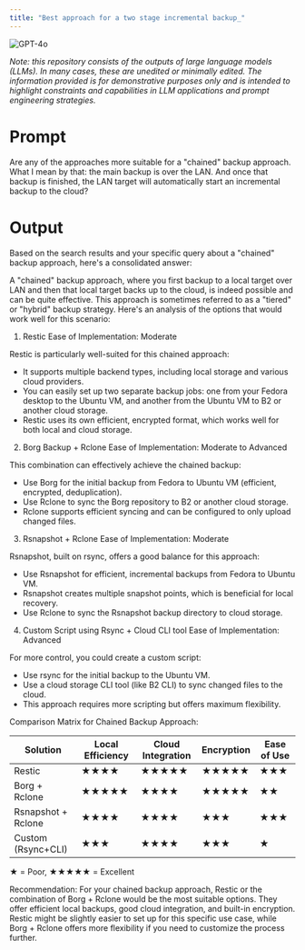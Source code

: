 ```yaml
---
title: "Best approach for a two stage incremental backup_"
---
```

![GPT-4o](https://img.shields.io/badge/GPT--4o-3333FF?style=for-the-badge&logo=openai&logoColor=white)



*Note: this repository consists of the outputs of large language models (LLMs). In many cases, these are unedited or minimally edited. The information provided is for demonstrative purposes only and is intended to highlight constraints and capabilities in LLM applications and prompt engineering strategies.*


# Prompt

Are any of the approaches more suitable for a "chained" backup approach. What I mean by that: the main backup is over the LAN. And once that backup is finished, the LAN target will automatically start an incremental backup to the cloud?

# Output

Based on the search results and your specific query about a "chained" backup approach, here's a consolidated answer:

A "chained" backup approach, where you first backup to a local target over LAN and then that local target backs up to the cloud, is indeed possible and can be quite effective. This approach is sometimes referred to as a "tiered" or "hybrid" backup strategy. Here's an analysis of the options that would work well for this scenario:

1. Restic
Ease of Implementation: Moderate

Restic is particularly well-suited for this chained approach:
- It supports multiple backend types, including local storage and various cloud providers.
- You can easily set up two separate backup jobs: one from your Fedora desktop to the Ubuntu VM, and another from the Ubuntu VM to B2 or another cloud storage.
- Restic uses its own efficient, encrypted format, which works well for both local and cloud storage.

2. Borg Backup + Rclone
Ease of Implementation: Moderate to Advanced

This combination can effectively achieve the chained backup:
- Use Borg for the initial backup from Fedora to Ubuntu VM (efficient, encrypted, deduplication).
- Use Rclone to sync the Borg repository to B2 or another cloud storage.
- Rclone supports efficient syncing and can be configured to only upload changed files.

3. Rsnapshot + Rclone
Ease of Implementation: Moderate

Rsnapshot, built on rsync, offers a good balance for this approach:
- Use Rsnapshot for efficient, incremental backups from Fedora to Ubuntu VM.
- Rsnapshot creates multiple snapshot points, which is beneficial for local recovery.
- Use Rclone to sync the Rsnapshot backup directory to cloud storage.

4. Custom Script using Rsync + Cloud CLI tool
Ease of Implementation: Advanced

For more control, you could create a custom script:
- Use rsync for the initial backup to the Ubuntu VM.
- Use a cloud storage CLI tool (like B2 CLI) to sync changed files to the cloud.
- This approach requires more scripting but offers maximum flexibility.

Comparison Matrix for Chained Backup Approach:

| Solution           | Local Efficiency | Cloud Integration | Encryption | Ease of Use |
|--------------------|-------------------|-------------------|------------|-------------|
| Restic             | ★★★★              | ★★★★★              | ★★★★★       | ★★★         |
| Borg + Rclone      | ★★★★★             | ★★★★               | ★★★★★       | ★★          |
| Rsnapshot + Rclone | ★★★★              | ★★★★               | ★★★         | ★★★         |
| Custom (Rsync+CLI) | ★★★               | ★★★★               | ★★★         | ★           |

★ = Poor, ★★★★★ = Excellent

Recommendation:
For your chained backup approach, Restic or the combination of Borg + Rclone would be the most suitable options. They offer efficient local backups, good cloud integration, and built-in encryption. Restic might be slightly easier to set up for this specific use case, while Borg + Rclone offers more flexibility if you need to customize the process further.

 